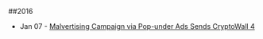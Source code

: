 ##2016
* Jan 07 - [Malvertising Campaign via Pop-under Ads Sends CryptoWall 4](https://blog.malwarebytes.org/malvertising-2/2016/01/malvertising-campaign-via-pop-under-ads-sends-cryptowall-4/)
